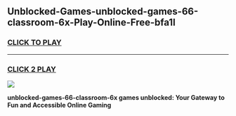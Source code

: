 
## Unblocked-Games-unblocked-games-66-classroom-6x-Play-Online-Free-bfa1l
<h3>
<a href="https://premium76.site?title=unblocked-games-66-classroom-6x&ref=26A">CLICK TO PLAY</a></h3>
<hr>

<h3>
<a href="https://premium76.site?title=unblocked-games-66-classroom-6x&ref=26A">CLICK 2 PLAY</a>
  
</h3>

<a href="https://premium76.site?title=unblocked-games-66-classroom-6x&ref=26A"><img src="https://clearcache.store/games.png"></a>


**unblocked-games-66-classroom-6x games unblocked: Your Gateway to Fun and Accessible Online Gaming**
